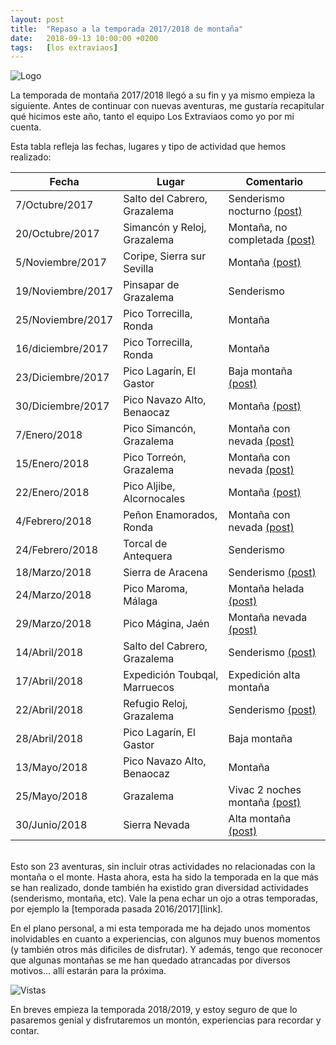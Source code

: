 ```yaml
---
layout: post
title:  "Repaso a la temporada 2017/2018 de montaña"
date:   2018-09-13 10:00:00 +0200
tags:	[los extraviaos]
---
```


![Logo][logo]

La temporada de montaña 2017/2018 llegó a su fin y ya mismo empieza la
siguiente. Antes de continuar con nuevas aventuras, me gustaría recapitular
qué hicimos este año, tanto el equipo Los Extraviaos como yo por mi cuenta.

<!--more-->

Esta tabla refleja las fechas, lugares y tipo de actividad que hemos realizado:

| Fecha			| Lugar				| Comentario				|
|-----------------------|-------------------------------|---------------------------------------|
| 7/Octubre/2017	| Salto del Cabrero, Grazalema	| Senderismo nocturno [(post)][1]	|
| 20/Octubre/2017	| Simancón y Reloj, Grazalema   | Montaña, no completada [(post)][2]	|
| 5/Noviembre/2017	| Coripe, Sierra sur Sevilla    | Montaña [(post)][3]			|
| 19/Noviembre/2017	| Pinsapar de Grazalema		| Senderismo				|
| 25/Noviembre/2017	| Pico Torrecilla, Ronda	| Montaña				|
| 16/diciembre/2017	| Pico Torrecilla, Ronda	| Montaña				|
| 23/Diciembre/2017	| Pico Lagarín, El Gastor	| Baja montaña [(post)][4]		|
| 30/Diciembre/2017	| Pico Navazo Alto, Benaocaz	| Montaña [(post)][4]			|
| 7/Enero/2018		| Pico Simancón, Grazalema	| Montaña con nevada [(post)][5]	|
| 15/Enero/2018		| Pico Torreón, Grazalema	| Montaña con nevada [(post)][6]	|
| 22/Enero/2018		| Pico Aljibe, Alcornocales	| Montaña [(post)][7]			|
| 4/Febrero/2018	| Peñon Enamorados, Ronda	| Montaña con nevada [(post)][8]	|
| 24/Febrero/2018	| Torcal de Antequera		| Senderismo				|
| 18/Marzo/2018		| Sierra de Aracena		| Senderismo [(post)][9]		|
| 24/Marzo/2018		| Pico Maroma, Málaga		| Montaña helada [(post)][10]		|
| 29/Marzo/2018		| Pico Mágina, Jaén		| Montaña nevada [(post)][11]		|
| 14/Abril/2018		| Salto del Cabrero, Grazalema	| Senderismo [(post)][12]		|
| 17/Abril/2018		| Expedición Toubqal, Marruecos | Expedición alta montaña		|
| 22/Abril/2018		| Refugio Reloj, Grazalema	| Senderismo [(post)][13]		|
| 28/Abril/2018		| Pico Lagarín, El Gastor	| Baja montaña				|
| 13/Mayo/2018		| Pico Navazo Alto, Benaocaz	| Montaña				|
| 25/Mayo/2018		| Grazalema			| Vivac 2 noches montaña [(post)][14]	|
| 30/Junio/2018		| Sierra Nevada			| Alta montaña [(post)][15]		|

<br/>
Esto son 23 aventuras, sin incluir otras actividades no relacionadas con la
montaña o el monte. Hasta ahora, esta ha sido la temporada en la que más se han
realizado, donde también ha existido gran diversidad actividades
(senderismo, montaña, etc). Vale la pena echar un ojo a otras temporadas, por
ejemplo la [temporada pasada 2016/2017][link].

En el plano personal, a mi esta temporada me ha dejado unos momentos
inolvidables en cuanto a experiencias, con algunos muy buenos momentos (y
también otros más dificiles de disfrutar).
Y además, tengo que reconocer que algunas montañas se me han quedado
atrancadas por diversos motivos... allí estarán para la próxima.

![Vistas][img]

En breves empieza la temporada 2018/2019, y estoy seguro de que lo pasaremos
genial y disfrutaremos un montón, experiencias para recordar y contar.


[logo]:		{{site.url}}/assets/logo_extraviaos_wide.png
[link]:		{{site.url}}/2017/07/04/temporada-2017.html
[img]:		{{site.url}}/assets/20180115-03-equipo-subiendo.png
[1]:		{{site.url}}/2017/10/08/salto-cabrero-nocturno.html
[2]:		{{site.url}}/2017/10/21/intento-simancon.html
[3]:		{{site.url}}/2017/11/07/sierra-sur-sevilla-coripe.html
[4]:		{{site.url}}/2017/12/31/picos-final-year.html
[5]:		{{site.url}}/2018/01/08/primera-nevada.html
[6]:		{{site.url}}/2018/01/15/torreon-nieve.html
[7]:		{{site.url}}/2018/01/22/pico-aljibe-soleado.html
[8]:		{{site.url}}/2018/02/05/enamorados-nevada.html
[9]:		{{site.url}}/2018/03/19/escapada-aracena.html
[10]:		{{site.url}}/2018/03/26/maroma-invierno-primavera.html
[11]:		{{site.url}}/2018/04/02/magina-nieve.html
[12]:		{{site.url}}/2018/04/14/reencuentro-sensaciones.html
[13]:		{{site.url}}/2018/04/23/refugio-reloj.html
[14]:		{{site.url}}/2018/05/28/2-noches-grazalema.html
[15]:		{{site.url}}/2018/07/03/veleta-3-equipos.html
